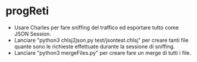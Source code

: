# progReti

* Usare Charles per fare sniffing del traffico ed esportare tutto come JSON Session.
* Lanciare "python3 chlsj2json.py test/jsontest.chlsj" per creare tanti file quante sono le richieste effettuate durante la sessione di sniffing.
* Lanciare "python3 mergeFiles.py" per creare fare un merge di tutti i file.
